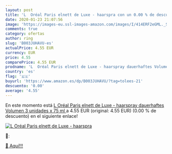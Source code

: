 ```yaml
---
layout: post
title: 'L  Oréal Paris elnett de Luxe - haarspra con un 0.00 % de descuento'
date: 2020-01-23 21:07:56
image: 'https://images-eu.ssl-images-amazon.com/images/I/414ERF2eGML._SL200_.jpg'
comments: true
category: ofertas
author: ring
slug: 'B003JUHAVU-es'
actualPrice: 4.55 EUR
currency: EUR
price: 4.55
comparePrice: 4.55 EUR
prodname: 'L  Oréal Paris elnett de Luxe - haarspray dauerhaftes Volumen  3 unidades x 75 ml '
country: 'es'
flag: '🇪🇸'
buyurl: 'https://www.amazon.es/dp/B003JUHAVU/?tag=tolees-21'
descuento: '0.00'
average: '4.55'
---
```


En este momento está [L  Oréal Paris elnett de Luxe - haarspray dauerhaftes Volumen  3 unidades x 75 ml ](https://www.amazon.es/dp/B003JUHAVU/?tag=tolees-21) a 4.55 EUR (original: 4.55 EUR) (0.00 %  de descuento) en el siguiente enlace!

[![L  Oréal Paris elnett de Luxe - haarspra](https://images-eu.ssl-images-amazon.com/images/I/414ERF2eGML._SL200_.jpg)](https://www.amazon.es/dp/B003JUHAVU/?tag=tolees-21)

🔎:


[🛒 Aquí!!!](https://www.amazon.es/dp/B003JUHAVU/?tag=tolees-21)
